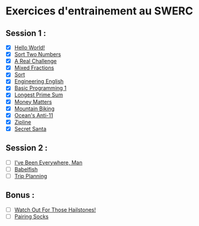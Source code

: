 # Exercices d'entrainement au SWERC
## Session 1 :
- [x] [Hello World!](https://open.kattis.com/problems/hello)
- [x] [Sort Two Numbers](https://open.kattis.com/problems/sorttwonumbers)
- [x] [A Real Challenge](https://open.kattis.com/problems/areal)
- [x] [Mixed Fractions](https://open.kattis.com/problems/mixedfractions)
- [x] [Sort](https://open.kattis.com/problems/sort)
- [x] [Engineering English](https://open.kattis.com/problems/engineeringenglish?editsubmit=9573427)
- [x] [Basic Programming 1](https://open.kattis.com/problems/basicprogramming1)
- [x] [Longest Prime Sum](https://open.kattis.com/problems/longestprimesum)
- [x] [Money Matters](https://open.kattis.com/problems/moneymatters)
- [x] [Mountain Biking](https://open.kattis.com/problems/mountainbiking)
- [x] [Ocean's Anti-11](https://open.kattis.com/problems/anti11)
- [x] [Zipline](https://open.kattis.com/problems/zipline)
- [x] [Secret Santa](https://open.kattis.com/problems/secretsanta)

## Session 2 :
- [ ] [I've Been Everywhere, Man](https://open.kattis.com/problems/everywhere)
- [ ] [Babelfish](https://open.kattis.com/problems/babelfish)
- [ ] [Trip Planning](https://open.kattis.com/problems/tripplanning)

## Bonus :
- [ ] [Watch Out For Those Hailstones!](https://open.kattis.com/problems/hailstone)
- [ ] [Pairing Socks](https://open.kattis.com/problems/pairingsocks)